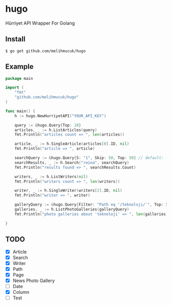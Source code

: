 # hugo
Hürriyet API Wrapper For Golang

## Install

`$ go get github.com/melihmucuk/hugo`

## Example
```go
package main

import (
	"fmt"
	"github.com/melihmucuk/hugo"
)

func main() {
	h := hugo.NewHurriyetAPI("YOUR_API_KEY")

	query := &hugo.Query{Top: 10}
	articles, _ := h.ListArticles(query)
	fmt.Println("articles count => ", len(articles))

	article, _ := h.SingleArticle(articles[0].ID, nil)
	fmt.Println("article => ", article)

	searchQuery := &hugo.Query{S: "1", Skip: 50, Top: 50} // default: -1, -1 => new to old , 1 => old to new
	searchResults, _ := h.Search("reina", searchQuery)
	fmt.Println("results found => ", searchResults.Count)

	writers, _ := h.ListWriters(nil)
	fmt.Println("writers count => ", len(writers))

	writer, _ := h.SingleWriter(writers[2].ID, nil)
	fmt.Println("writer => ", writer)

	galleryQuery := &hugo.Query{Filter: "Path eq '/teknoloji/'", Top: 5}
	galleries, _ := h.ListPhotoGalleries(galleryQuery)
	fmt.Println("photo galleries about 'teknoloji' => ", len(galleries))

}
```

## TODO
- [X] Article
- [X] Search
- [X] Writer
- [X] Path
- [X] Page
- [X] News Photo Gallery
- [ ] Date
- [X] Column
- [ ] Test
